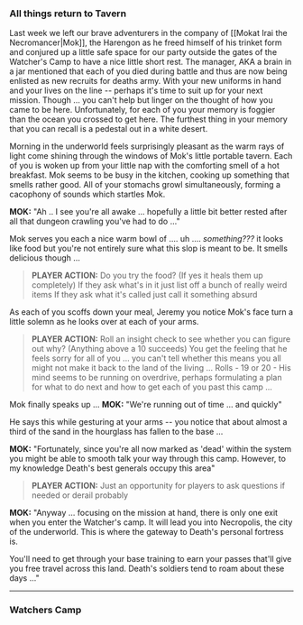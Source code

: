### All things return to Tavern
Last week we left our brave adventurers in the company of [[Mokat Irai the Necromancer|Mok]], the Harengon as he freed himself of his trinket form and conjured up a little safe space for our party outside the gates of the Watcher's Camp to have a nice little short rest. The manager, AKA a brain in a jar mentioned that each of you died during battle and thus are now being enlisted as new recruits for deaths army. With your new uniforms in hand and your lives on the line -- perhaps it's time to suit up for your next mission. Though ... you can't help but linger on the thought of how you came to be here. Unfortunately, for each of you your memory is foggier than the ocean you crossed to get here. The furthest thing in your memory that you can recall is a pedestal out in a white desert. 

Morning in the underworld feels surprisingly pleasant as the warm rays of light come shining through the windows of Mok's little portable tavern. Each of you is woken up from your little nap with the comforting smell of a hot breakfast. Mok seems to be busy in the kitchen, cooking up something that smells rather good. All of your stomachs growl simultaneously, forming a cacophony of sounds which startles Mok.

**MOK:** "Ah .. I see you're all awake ... hopefully a little bit better rested after all that dungeon crawling you've had to do ..." 

Mok serves you each a nice warm bowl of .... uh .... _something???_ it looks like food but you're not entirely sure what this slop is meant to be. 
It smells delicious though ... 

>**PLAYER ACTION:** 
>Do you try the food? (If yes it heals them up completely) 
>If they ask what's in it just list off a bunch of really weird items
>If they ask what it's called just call it something absurd

As each of you scoffs down your meal, Jeremy you notice Mok's face turn a little solemn as he looks over at each of your arms. 

>**PLAYER ACTION:**
>Roll an insight check to see whether you can figure out why? (Anything above a 10 succeeds)
>You get the feeling that he feels sorry for all of you ... you can't tell whether this means you all might not make it back to the land of the living ...
>Rolls - 19 or 20 - His mind seems to be running on overdrive, perhaps formulating a plan for what to do next and how to get each of you past this camp ...

Mok finally speaks up ...
**MOK:** "We're running out of time ... and quickly" 

He says this while gesturing at your arms -- you notice that about almost a third of the sand in the hourglass has fallen to the base ...

**MOK:** "Fortunately, since you're all now marked as 'dead' within the system you might be able to smooth talk your way through this camp. However, to my knowledge Death's best generals occupy this area"

>**PLAYER ACTION:**
>Just an opportunity for players to ask questions if needed or derail probably

**MOK:** "Anyway ... focusing on the mission at hand, there is only one exit when you enter the Watcher's camp. It will lead you into Necropolis, the city of the underworld. This is where the gateway to Death's personal fortress is.

You'll need to get through your base training to earn your passes that'll give you free travel across this land. Death's soldiers tend to roam about these days ..."

---------

### Watchers Camp
